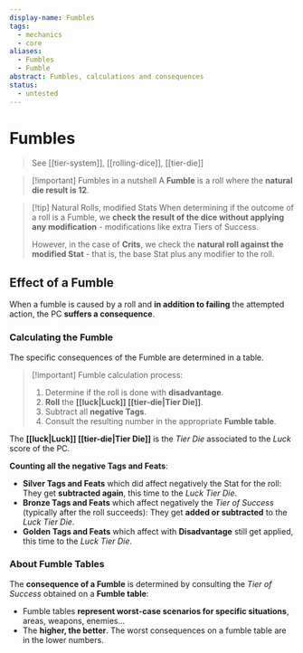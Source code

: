 ```yaml
---
display-name: Fumbles
tags:
  - mechanics
  - core
aliases:
  - Fumbles
  - Fumble
abstract: Fumbles, calculations and consequences
status:
  - untested
---
```

# Fumbles
> See [[tier-system]], [[rolling-dice]], [[tier-die]]

> [!important] Fumbles in a nutshell
> A **Fumble** is a roll where the **natural die result is 12**.

> [!tip] Natural Rolls, modified Stats
> When determining if the outcome of a roll is a Fumble, we **check the result of the dice without applying any modification** - modifications like extra Tiers of Success.
> 
> However, in the case of **Crits**, we check the **natural roll against the modified Stat** - that is, the base Stat plus any modifier to the roll.

## Effect of a Fumble
When a fumble is caused by a roll and **in addition to failing** the attempted action, the PC **suffers a consequence**.
### Calculating the Fumble
The specific consequences of the Fumble are determined in a table.

> [!important] Fumble calculation process:
> 1. Determine if the roll is done with **disadvantage**.
> 2. **Roll** the **[[luck|Luck]] [[tier-die|Tier Die]]**.
> 3. Subtract all **negative Tags**.
> 4. Consult the resulting number in the appropriate **Fumble table**.

The **[[luck|Luck]] [[tier-die|Tier Die]]** is the *Tier Die* associated to the *Luck* score of the PC.

**Counting all the negative Tags and Feats**:
- **Silver Tags and Feats** which did affect negatively the Stat for the roll: They get **subtracted again**, this time to the *Luck Tier Die*.
- **Bronze Tags and Feats** which affect negatively the *Tier of Success* (typically after the roll succeeds): They get **added or subtracted** to the *Luck Tier Die*.
- **Golden Tags and Feats** which affect with **Disadvantage** still get applied, this time to the *Luck Tier Die*.

### About Fumble Tables
 The **consequence of a Fumble** is determined by consulting the *Tier of Success* obtained on a **Fumble table**:
- Fumble tables **represent worst-case scenarios for specific situations**, areas, weapons, enemies...
- The **higher, the better**. The worst consequences on a fumble table are in the lower numbers.